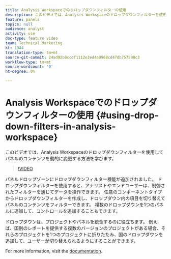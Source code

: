 ```yaml
---
title: Analysis Workspaceでのドロップダウンフィルターの使用
description: このビデオでは、Analysis Workspaceのドロップダウンフィルターを使用してパネルのコンテンツを動的に変更する方法を学びます。
feature: panels
topics: null
audience: analyst
activity: use
doc-type: feature video
team: Technical Marketing
kt: 1944
translation-type: tm+mt
source-git-commit: 24ad92b0ccdf1112e3ed4a0968cd47db757598c3
workflow-type: tm+mt
source-wordcount: '0'
ht-degree: 0%

---
```



# Analysis Workspaceでのドロップダウンフィルターの使用 {#using-drop-down-filters-in-analysis-workspace}

このビデオでは、Analysis Workspaceのドロップダウンフィルターを使用してパネルのコンテンツを動的に変更する方法を学びます。

>[!VIDEO](https://video.tv.adobe.com/v/23877/?quality=12)

パネルドロップゾーンにドロップダウンフィルター機能が追加されました。 ドロップダウンフィルターを使用すると、アナリストやエンドユーザーは、制御されたフィルターを通じてデータを操作できます。 任意のコンポーネントタイプからドロップダウンフィルターを作成し、ドロップダウン内の項目を切り替えてパネルのコンテンツをフィルターできます。 複数のドロップダウンを1つのパネルに追加して、コントロールを追加することもできます。

ドロップダウンは、プロジェクトやパネルを統合するのに役立ちます。 例えば、国別のレポートを提供する複数のバージョンのプロジェクトがある場合、それらのプロジェクトを1つのプロジェクトに折りたたみ、国のドロップダウンを追加して、ユーザーが切り替えられるようにすることができます。

For more information, visit the [documentation](https://marketing.adobe.com/resources/help/en_US/analytics/analysis-workspace/panels.html).
